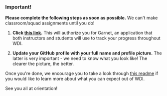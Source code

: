 ### Important!

**Please complete the following steps as soon as possible.** We can't make classroom/squad assignments until you do!

1. **Click [this link](https://garnet.wdidc.org/github/authorize?invite_code=a5d4bd0222d19c66a146d4b225f8e3ea).** This will authorize you for Garnet, an application that both instructors and students will use to track your progress throughout WDI.  

2. **Update your GitHub profile with your full name and profile picture.** The latter is very important - we need to know what you look like! The clearer the picture, the better.

Once you're done, we encourage you to take a look through [this readme](https://github.com/ga-dc/wdi13/blob/master/readme.md) if you would like to learn more about what you can expect out of WDI.

See you all at orientation!
